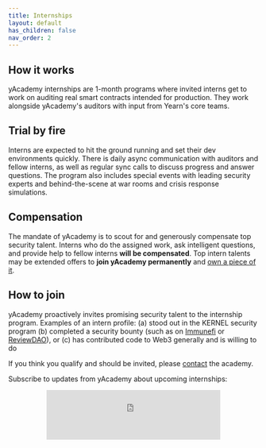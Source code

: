 ```yaml
---
title: Internships
layout: default
has_children: false
nav_order: 2
---
```




## <strong>How it works</strong>

yAcademy internships are 1-month programs where invited interns get to work on auditing real smart contracts intended for production. They work alongside yAcademy's auditors with input from Yearn's core teams.

## <strong>Trial by fire</strong>

Interns are expected to hit the ground running and set their dev environments quickly. There is daily async communication with auditors and fellow interns, as well as regular sync calls to discuss progress and answer questions. The program also includes special events with leading security experts and behind-the-scene at war rooms and crisis response simulations. 

## <strong>Compensation</strong>

The mandate of yAcademy is to scout for and generously compensate top security talent. Interns who do the assigned work, ask intelligent questions, and provide help to fellow interns **will be compensated**. Top intern talents may be extended offers to **join yAcademy permanently** and [own a piece of it](https://gov.yearn.finance/t/yip-53-yacademy-planting-the-seed-of-a-sustainably-secure-future-for-yearn-and-beyond/7929).

## <strong>How to join</strong>

yAcademy proactively invites promising security talent to the internship program. Examples of an intern profile: (a) stood out in the KERNEL security program (b) completed a security bounty (such as on [Immunefi](https://immunefi.com) or [ReviewDAO](https://reviews.dao)), or (c) has contributed code to Web3 generally and is willing to do 

If you think you qualify and should be invited, please [contact](mailto:yacademy@pm.me) the academy.


Subscribe to updates from yAcademy about upcoming internships:

<center><iframe src="https://yacademy.substack.com/embed" width="350" height ="100" style="border:0px solid #EEE; background:white;" frameborder="0" scrolling="no"></iframe></center>